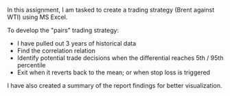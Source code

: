 In this assignment, I am tasked to create a trading strategy (Brent against WTI) using MS Excel.

To develop the "pairs" trading strategy:
- I have pulled out 3 years of historical data
- Find the correlation relation
- Identify potential trade decisions when the differential reaches 5th / 95th percentile
- Exit when it reverts back to the mean; or when stop loss is triggered

I have also created a summary of the report findings for better visualization.
